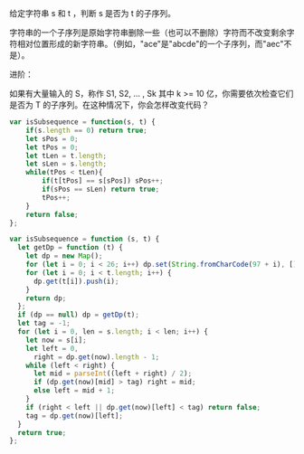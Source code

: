 给定字符串 s 和 t ，判断 s 是否为 t 的子序列。

字符串的一个子序列是原始字符串删除一些（也可以不删除）字符而不改变剩余字符相对位置形成的新字符串。（例如，"ace"是"abcde"的一个子序列，而"aec"不是）。

进阶：

如果有大量输入的 S，称作 S1, S2, ... , Sk 其中 k >= 10 亿，你需要依次检查它们是否为 T 的子序列。在这种情况下，你会怎样改变代码？

```js
var isSubsequence = function(s, t) {
    if(s.length == 0) return true;
    let sPos = 0;
    let tPos = 0;
    let tLen = t.length;
    let sLen = s.length;
    while(tPos < tLen){
        if(t[tPos] == s[sPos]) sPos++;
        if(sPos == sLen) return true;
        tPos++;    
    }
    return false;
};

var isSubsequence = function (s, t) {
  let getDp = function (t) {
    let dp = new Map();
    for (let i = 0; i < 26; i++) dp.set(String.fromCharCode(97 + i), []);
    for (let i = 0; i < t.length; i++) {
      dp.get(t[i]).push(i);
    }
    return dp;
  };
  if (dp == null) dp = getDp(t);
  let tag = -1;
  for (let i = 0, len = s.length; i < len; i++) {
    let now = s[i];
    let left = 0,
      right = dp.get(now).length - 1;
    while (left < right) {
      let mid = parseInt((left + right) / 2);
      if (dp.get(now)[mid] > tag) right = mid;
      else left = mid + 1;
    }
    if (right < left || dp.get(now)[left] < tag) return false;
    tag = dp.get(now)[left];
  }
  return true;
};
```
